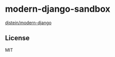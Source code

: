 # modern-django-sandbox

[djstein/modern-django](https://github.com/djstein/modern-django)

## License

MIT
